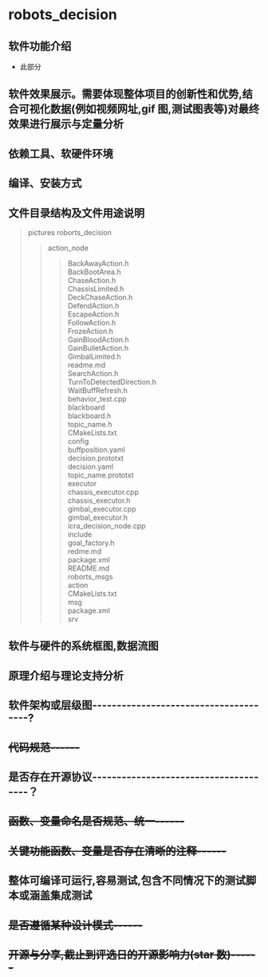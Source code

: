 # robots_decision
## 软件功能介绍
- 此部分
## 软件效果展示。需要体现整体项目的创新性和优势,结合可视化数据(例如视频网址,gif 图,测试图表等)对最终效果进行展示与定量分析
## 依赖工具、软硬件环境
## 编译、安装方式
## 文件目录结构及文件用途说明
>pictures
>roborts_decision
>>action_node
>>>BackAwayAction.h<br />
BackBootArea.h<br />
ChaseAction.h<br />
ChassisLimited.h<br />
DeckChaseAction.h<br />
>>>DefendAction.h<br />
    EscapeAction.h<br />
        FollowAction.h<br />
>>>FrozeAction.h<br />
>>>GainBloodAction.h<br />
>>>GainBulletAction.h<br />
>>>GimbalLimited.h<br />
>>>readme.md<br />
>>>SearchAction.h<br />
>>>TurnToDetectedDirection.h<br />
>>>WaitBuffRefresh.h<br />
>>behavior_test.cpp<br />
>>blackboard<br />
>>>blackboard.h<br />
>>>topic_name.h<br />
>>CMakeLists.txt<br />
>>config<br />
>>>buffposition.yaml<br />
>>>decision.prototxt<br />
>>>decision.yaml<br />
>>>topic_name.prototxt<br />
>>executor<br />
>>>chassis_executor.cpp<br />
>>>chassis_executor.h<br />
>>>gimbal_executor.cpp<br />
>>>gimbal_executor.h<br />
>>icra_decision_node.cpp<br />
>>include<br />
>>>goal_factory.h<br />
>>>redme.md<br />
>>package.xml<br />
>>README.md<br />
>roborts_msgs<br />
>>action<br />
>>CMakeLists.txt<br />
>>msg<br />
>>package.xml<br />
>>srv

## 软件与硬件的系统框图,数据流图
## 原理介绍与理论支持分析
## 软件架构或层级图--------------------------------------?
## ~~代码规范------~~
## 是否存在开源协议--------------------------------------？
## ~~函数、变量命名是否规范、统一------~~
## ~~关键功能函数、变量是否存在清晰的注释------~~
## 整体可编译可运行,容易测试,包含不同情况下的测试脚本或涵盖集成测试
## ~~是否遵循某种设计模式------~~
## ~~开源与分享,截止到评选日的开源影响力(star 数)------~~
